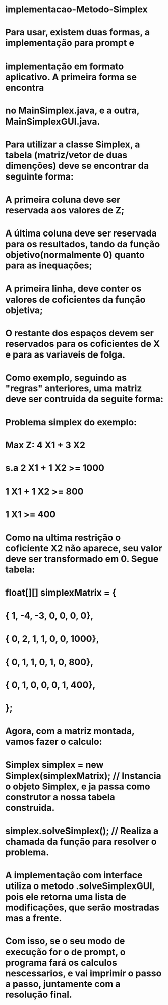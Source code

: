 ﻿# implementacao-Metodo-Simplex
 #
 # Para usar, existem duas formas, a implementação para prompt e 
 # implementação em formato aplicativo. A primeira forma se encontra
 # no MainSimplex.java, e a outra, MainSimplexGUI.java.
 #
 # Para utilizar a classe Simplex, a tabela (matriz/vetor de duas dimenções) deve se encontrar da seguinte forma:
 # A primeira coluna deve ser reservada aos valores de Z;
 # A última coluna deve ser reservada para os resultados, tando da função objetivo(normalmente 0) quanto para as inequações;
 # A primeira linha, deve conter os valores de coficientes da função objetiva;
 # O restante dos espaços devem ser reservados para os coficientes de X e para as variaveis de folga.
 #
 # Como exemplo, seguindo as "regras" anteriores, uma matriz deve ser contruida da seguite forma:
 # Problema simplex do exemplo:
 # Max Z: 4 X1 + 3 X2
 # s.a    2 X1 + 1 X2 >= 1000
 #        1 X1 + 1 X2 >= 800
 #        1 X1        >= 400
 #
 # Como na ultima restrição o coficiente X2 não aparece, seu valor deve ser transformado em 0. Segue tabela:
 #    float[][] simplexMatrix = {
 #           {  1,  -4, -3, 0,  0,  0,  0},
 #           {  0,   2,  1, 1,  0,  0,  1000},
 #           {  0,   1,  1, 0,  1,  0,  800},
 #           {  0,   1,  0, 0,  0,  1,  400},
 #    };
 # Agora, com a matriz montada, vamos fazer o calculo:
 #
 # Simplex simplex = new Simplex(simplexMatrix);  // Instancia o objeto Simplex, e ja passa como construtor a nossa tabela construida.
 # simplex.solveSimplex();  // Realiza a chamada da função para resolver o problema.
 #
 # A implementação com interface utiliza o metodo .solveSimplexGUI, pois ele retorna uma lista de modificações, que serão mostradas mas a frente.
 # Com isso, se o seu modo de execução for o de prompt, o programa fará os calculos nescessarios, e vai imprimir o passo a passo, juntamente com a resolução final.
